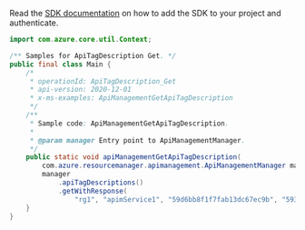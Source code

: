 Read the [SDK documentation](https://github.com/Azure/azure-sdk-for-java/blob/azure-resourcemanager-apimanagement_1.0.0-beta.2/sdk/apimanagement/azure-resourcemanager-apimanagement/README.md) on how to add the SDK to your project and authenticate.

```java
import com.azure.core.util.Context;

/** Samples for ApiTagDescription Get. */
public final class Main {
    /*
     * operationId: ApiTagDescription_Get
     * api-version: 2020-12-01
     * x-ms-examples: ApiManagementGetApiTagDescription
     */
    /**
     * Sample code: ApiManagementGetApiTagDescription.
     *
     * @param manager Entry point to ApiManagementManager.
     */
    public static void apiManagementGetApiTagDescription(
        com.azure.resourcemanager.apimanagement.ApiManagementManager manager) {
        manager
            .apiTagDescriptions()
            .getWithResponse(
                "rg1", "apimService1", "59d6bb8f1f7fab13dc67ec9b", "59306a29e4bbd510dc24e5f9", Context.NONE);
    }
}
```

